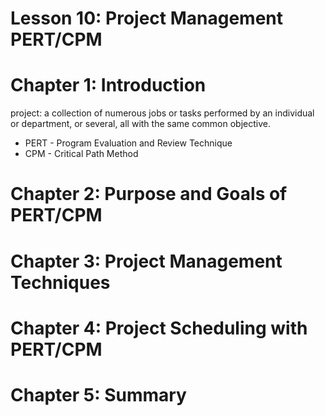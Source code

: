 # Lesson 10: Project Management PERT/CPM

# Chapter 1: Introduction
project: a collection of numerous jobs or tasks performed by an individual or department, or several, all with the same common objective.

* PERT - Program Evaluation and Review Technique
* CPM - Critical Path Method

# Chapter 2: Purpose and Goals of PERT/CPM

# Chapter 3: Project Management Techniques

# Chapter 4: Project Scheduling with PERT/CPM

# Chapter 5: Summary
